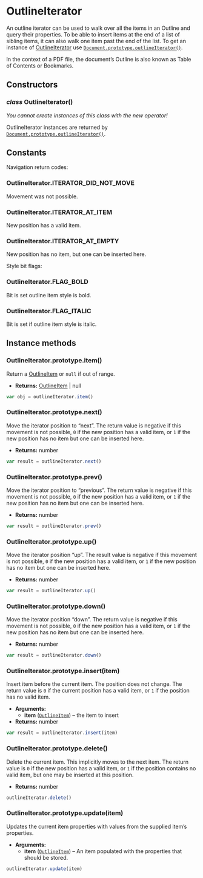 # OutlineIterator

An outline iterator can be used to walk over all the items in an Outline and
query their properties. To be able to insert items at the end of a list of
sibling items, it can also walk one item past the end of the list. To get an
instance of [OutlineIterator]() use [`Document.prototype.outlineIterator()`](Document.md#Document.prototype.outlineIterator).

In the context of a PDF file, the document’s Outline is also known as Table of
Contents or Bookmarks.

## Constructors

### *class* OutlineIterator()

*You cannot create instances of this class with the new operator!*

OutlineIterator instances are returned by [`Document.prototype.outlineIterator()`](Document.md#Document.prototype.outlineIterator).

## Constants

Navigation return codes:

### OutlineIterator.ITERATOR_DID_NOT_MOVE

Movement was not possible.

### OutlineIterator.ITERATOR_AT_ITEM

New position has a valid item.

### OutlineIterator.ITERATOR_AT_EMPTY

New position has no item, but one can be inserted here.

Style bit flags:

### OutlineIterator.FLAG_BOLD

Bit is set outline item style is bold.

### OutlineIterator.FLAG_ITALIC

Bit is set if outline item style is italic.

## Instance methods

### OutlineIterator.prototype.item()

Return a [OutlineItem](OutlineItem.md) or `null` if out of range.

* **Returns:**
  [OutlineItem](OutlineItem.md) | null

```javascript
var obj = outlineIterator.item()
```

### OutlineIterator.prototype.next()

Move the iterator position to “next”. The return value is negative if
this movement is not possible, `0` if the new position has a valid
item, or `1` if the new position has no item but one can be inserted
here.

* **Returns:**
  number

```javascript
var result = outlineIterator.next()
```

### OutlineIterator.prototype.prev()

Move the iterator position to “previous”. The return value is negative
if this movement is not possible, `0` if the new position has a valid
item, or `1` if the new position has no item but one can be inserted
here.

* **Returns:**
  number

```javascript
var result = outlineIterator.prev()
```

### OutlineIterator.prototype.up()

Move the iterator position “up”. The result value is negative if this
movement is not possible, `0` if the new position has a valid item,
or `1` if the new position has no item but one can be inserted here.

* **Returns:**
  number

```javascript
var result = outlineIterator.up()
```

### OutlineIterator.prototype.down()

Move the iterator position “down”. The return value is negative if this
movement is not possible, `0` if the new position has a valid item,
or `1` if the new position has no item but one can be inserted here.

* **Returns:**
  number

```javascript
var result = outlineIterator.down()
```

### OutlineIterator.prototype.insert(item)

Insert item before the current item. The position does not change. The
return value is `0` if the current position has a valid item, or
`1` if the position has no valid item.

* **Arguments:**
  * **item** ([`OutlineItem`](OutlineItem.md#OutlineItem)) – the item to insert
* **Returns:**
  number

```javascript
var result = outlineIterator.insert(item)
```

### OutlineIterator.prototype.delete()

Delete the current item. This implicitly moves to the next item. The
return value is `0` if the new position has a valid item, or `1` if
the position contains no valid item, but one may be inserted at this
position.

* **Returns:**
  number

```javascript
outlineIterator.delete()
```

### OutlineIterator.prototype.update(item)

Updates the current item properties with values from the supplied item’s properties.

* **Arguments:**
  * **item** ([`OutlineItem`](OutlineItem.md#OutlineItem)) – An item populated with the properties that should be stored.

```javascript
outlineIterator.update(item)
```

